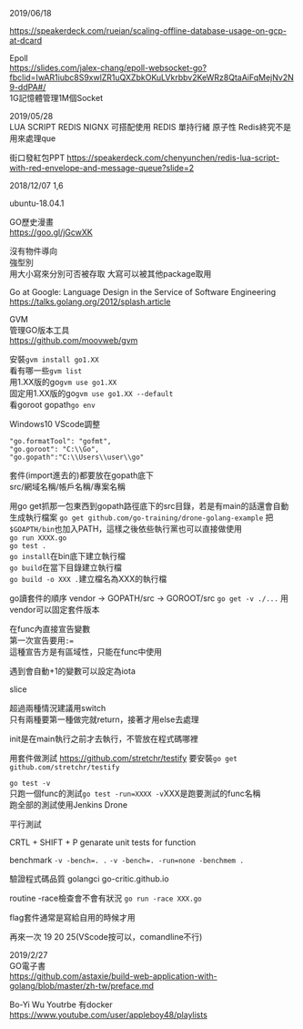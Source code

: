 2019/06/18  

https://speakerdeck.com/rueian/scaling-offline-database-usage-on-gcp-at-dcard  
  
Epoll  
https://slides.com/jalex-chang/epoll-websocket-go?fbclid=IwAR1iubc8S9xwlZR1uQXZbkOKuLVkrbbv2KeWRz8QtaAiFqMejNv2N9-ddPA#/  
1G記憶體管理1M個Socket  

2019/05/28   
LUA SCRIPT
REDIS NIGNX 可搭配使用
REDIS 單持行緒 原子性
Redis終究不是用來處理que

街口發紅包PPT
https://speakerdeck.com/chenyunchen/redis-lua-script-with-red-envelope-and-message-queue?slide=2

2018/12/07 1,6  
  
ubuntu-18.04.1  
  
GO歷史漫畫  
https://goo.gl/jGcwXK  
  
沒有物件導向  
強型別  
用大小寫來分別可否被存取  大寫可以被其他package取用  

Go at Google: Language Design in the Service of Software Engineering  
https://talks.golang.org/2012/splash.article
  
GVM  
管理GO版本工具  
https://github.com/moovweb/gvm  

  
安裝`gvm install go1.XX`  
看有哪一些`gvm list`  
用1.XX版的go`gvm use go1.XX`  
固定用1.XX版的go`gvm use go1.XX --default`  
看goroot gopath`go env`
  
Windows10 VScode調整  
```
"go.formatTool": "gofmt",
"go.goroot": "C:\\Go",
"go.gopath":"C:\\Users\\user\\go"
```  
  
套件(import進去的)都要放在gopath底下  
src/網域名稱/帳戶名稱/專案名稱  

用go get抓那一包東西到gopath路徑底下的src目錄，若是有main的話還會自動生成執行檔案 `go get github.com/go-training/drone-golang-example`
把`$GOAPTH/bin`也加入PATH，這樣之後依些執行黨也可以直接做使用  
`go run XXXX.go`  
`go test .`  
`go install`在bin底下建立執行檔  
`go build`在當下目錄建立執行檔  
`go build -o XXX .`建立檔名為XXX的執行檔  

go讀套件的順序
vendor -> GOPATH/src -> GOROOT/src 
`go get -v ./...`
用vendor可以固定套件版本  

在func內直接宣告變數  
第一次宣告要用`:=`  
這種宣告方是有區域性，只能在func中使用  

遇到會自動+1的變數可以設定為iota  

slice  

超過兩種情況建議用switch  
只有兩種要第一種做完就return，接著才用else去處理  

init是在main執行之前才去執行，不管放在程式碼哪裡
  
用套件做測試
https://github.com/stretchr/testify
要安裝`go get github.com/stretchr/testify`  

`go test -v`  
只跑一個func的測試`go test -run=XXXX -v`XXX是跑要測試的func名稱  
跑全部的測試使用Jenkins Drone  
  
平行測試  

CRTL + SHIFT + P
genarate unit tests for function

benchmark
`-v -bench=. .`
`-v -bench=. -run=none -benchmem .`

驗證程式碼品質
golangci
go-critic.github.io

routine
-race檢查會不會有狀況
`go run -race XXX.go`

flag套件通常是寫給自用的時候才用


再來一次 19 20 25(VScode按可以，comandline不行)


2019/2/27  
GO電子書  
https://github.com/astaxie/build-web-application-with-golang/blob/master/zh-tw/preface.md  


Bo-Yi Wu  Youtrbe
有docker  
https://www.youtube.com/user/appleboy48/playlists  
  
